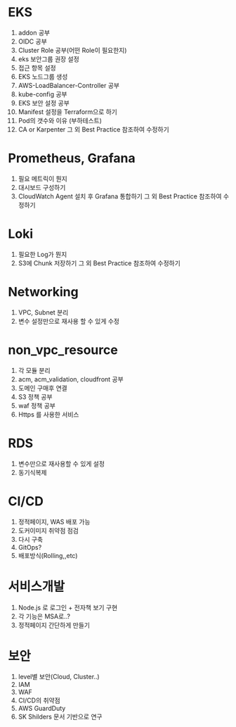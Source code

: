 # EKS
1. addon 공부
2. OIDC 공부
3. Cluster Role 공부(어떤 Role이 필요한지)
4. eks 보안그룹 권장 설정 
5. 접근 항목 설정
6. EKS 노드그룹 생성
7. AWS-LoadBalancer-Controller 공부
8. kube-config 공부
9. EKS 보안 설정 공부
10. Manifest 설정을 Terraform으로 하기
11. Pod의 갯수와 이유 (부하테스트)
12. CA or Karpenter
그 외 Best Practice 참조하여 수정하기

# Prometheus, Grafana
1. 필요 메트릭이 뭔지 
2. 대시보드 구성하기
3. CloudWatch Agent 설치 후 Grafana 통합하기
그 외 Best Practice 참조하여 수정하기

# Loki
1. 필요한 Log가 뭔지
2. S3에 Chunk 저장하기
그 외 Best Practice 참조하여 수정하기

# Networking
1. VPC, Subnet 분리
2. 변수 설정만으로 재사용 할 수 있게 수정

# non_vpc_resource
1. 각 모듈 분리
2. acm, acm_validation, cloudfront 공부
3. 도메인 구매후 연결
4. S3 정책 공부
5. waf 정책 공부
6. Https 를 사용한 서비스

# RDS
1. 변수만으로 재사용할 수 있게 설정
2. 동기식복제

# CI/CD
1. 정적페이지, WAS 배포 가능
2. 도커이미지 취약점 점검
3. 다시 구축
4. GitOps?
5. 배포방식(Rolling,,etc)

# 서비스개발
1. Node.js 로 로그인 + 전자책 보기 구현
2. 각 기능은 MSA로..?
3. 정적페이지 간단하게 만들기

# 보안
1. level별 보안(Cloud, Cluster..)
2. IAM
3. WAF
4. CI/CD의 취약점
5. AWS GuardDuty
6. SK Shilders 문서 기반으로 연구



